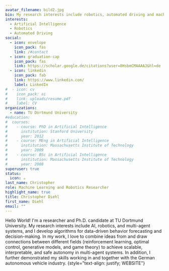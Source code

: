 ```yaml
---
avatar_filename: bild2.jpg
bio: My research interests include robotics, automated driving and machine learning.
interests:
  - Artificial Intelligence
  - Robotics
  - Automated Driving
social:
  - icon: envelope
    icon_pack: fas
    link: /#contact
  - icon: graduation-cap
    icon_pack: fas
    link: https://scholar.google.de/citations?user=8HsbmCMAAAAJ&hl=de
  - icon: linkedin
    icon_pack: fab
    link: https://www.linkedin.com/
    label: LinkedIn
#  - icon: cv
#    icon_pack: ai
#    link: uploads/resume.pdf
#    label: CV
organizations:
  - name: TU Dortmund University
#education:
#  courses:
#    - course: PhD in Artificial Intelligence
#      institution: Stanford University
#      year: 2012
#    - course: MEng in Artificial Intelligence
#      institution: Massachusetts Institute of Technology
#      year: 2009
#    - course: BSc in Artificial Intelligence
#      institution: Massachusetts Institute of Technology
#      year: 2008
superuser: true
status:
  icon: ☕️
last_name: Christopher
role: Machine Learning and Robotics Researcher
highlight_name: true
title: Christopher Diehl
first_name: Diehl
email: ""
---
```


Hello World! 
I'm a researcher and Ph.D. candidate at TU Dortmund University. My research interests include AI, robotics, and multi-agent systems, and I develop algorithms for data-driven behavior forecasting and decision-making. In my work, I love to combine ideas from and draw connections between different fields (reinforcement learning, optimal control, generative models, and game theory) to achieve scalable, interpretable, and safe autonomy in multi-agent systems. In addition, I further demonstrated my skills working in and together with the German autonomous vehicle industry. 
{style="text-align: justify; WEBSITE"}
